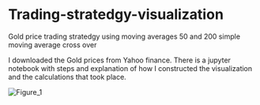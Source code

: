 # Trading-stratedgy-visualization
Gold price trading stratedgy using moving averages 50 and 200 simple moving average cross over 

I downloaded the Gold prices from Yahoo finance. There is a jupyter notebook with steps and explanation of how I constructed the visualization and the calculations that took place.

![Figure_1](https://user-images.githubusercontent.com/61331100/80001723-fe1a2380-84be-11ea-849f-36062af4abfa.png)
